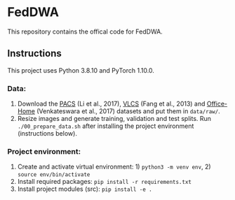 # FedDWA

This repository contains the offical code for FedDWA. 


## Instructions
This project uses Python 3.8.10 and PyTorch 1.10.0.

### Data:
1. Download the [PACS](https://drive.google.com/uc?id=1JFr8f805nMUelQWWmfnJR3y4_SYoN5Pd) (Li et al., 2017), [VLCS](https://drive.google.com/uc?id=1skwblH1_okBwxWxmRsp9_qi15hyPpxg8) (Fang et al., 2013) and [Office-Home](https://drive.google.com/file/d/0B81rNlvomiwed0V1YUxQdC1uOTg) (Venkateswara et al., 2017) datasets and put them in `data/raw/`.
2. Resize images and generate training, validation and test splits. Run `./00_prepare_data.sh` after installing the project environment (instructions below).


### Project environment:
1. Create and activate virtual environment: 1) `python3 -m venv env`, 2) `source env/bin/activate`
2. Install required packages: `pip install -r requirements.txt`
3. Install project modules (src): `pip install -e .`
